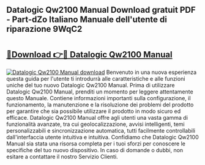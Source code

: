 ## Datalogic Qw2100 Manual Download gratuit PDF - Part-dZo Italiano Manuale dell'utente di riparazione 9WqC2

# <h2><a href="http://dfeuc3.blite.top/?on=Datalogic+Qw2100+Manual">🔗Download 👉🔴 Datalogic Qw2100 Manual</a></h2>

[![Datalogic Qw2100 Manual download](https://i.imgur.com/lujVjoI.png)](http://dfeuc3.blite.top/?on=Datalogic+Qw2100+Manual)
Benvenuto in una nuova esperienza questa guida per l'utente ti introdurrà alle caratteristiche e alle funzioni uniche del tuo nuovo Datalogic Qw2100 Manual. Prima di utilizzare Datalogic Qw2100 Manual, prenditi un momento per leggere attentamente questo Manuale. Contiene informazioni importanti sulla configurazione, il funzionamento, la manutenzione e la risoluzione dei problemi del prodotto per garantire che sia possibile utilizzare il prodotto in modo sicuro ed efficace. Datalogic Qw2100 Manual offre agli utenti una vasta gamma di funzionalità avanzate, tra cui geolocalizzazione, avvisi intelligenti, temi personalizzabili e sincronizzazione automatica, tutti facilmente controllabili dall'interfaccia utente intuitiva e intuitiva. Confidiamo che Datalogic Qw2100 Manual sia stata una risorsa completa per i tuoi sforzi per conoscere le specifiche del tuo nuovo dispositivo. In caso di domande o dubbi, non esitare a contattare il nostro Servizio Clienti.
